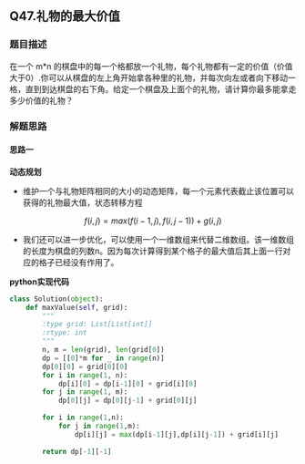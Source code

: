 ## Q47.礼物的最大价值
### 题目描述
在一个 m*n 的棋盘中的每一个格都放一个礼物，每个礼物都有一定的价值（价值大于0）.你可以从棋盘的左上角开始拿各种里的礼物，并每次向左或者向下移动一格，直到到达棋盘的右下角。给定一个棋盘及上面个的礼物，请计算你最多能拿走多少价值的礼物？
### 解题思路
#### 思路一
**动态规划**
- 维护一个与礼物矩阵相同的大小的动态矩阵，每一个元素代表截止该位置可以获得的礼物最大值，状态转移方程
```math
f(i, j)=max(f(i-1, j), f(i, j-1))+g(i, j)
```
- 我们还可以进一步优化，可以使用一个一维数组来代替二维数组。该一维数组的长度为棋盘的列数n。因为每次计算得到某个格子的最大值后其上面一行对应的格子已经没有作用了。


**python实现代码**
```python
class Solution(object):
    def maxValue(self, grid):
        """
        :type grid: List[List[int]]
        :rtype: int
        """
        n, m = len(grid), len(grid[0])
        dp = [[0]*m for _ in range(n)]
        dp[0][0] = grid[0][0]
        for i in range(1, n):
            dp[i][0] = dp[i-1][0] + grid[i][0]
        for j in range(1, m):
            dp[0][j] = dp[0][j-1] + grid[0][j]
        
        for i in range(1,n):
            for j in range(1,m):
                dp[i][j] = max(dp[i-1][j],dp[i][j-1]) + grid[i][j]
        
        return dp[-1][-1]

```

